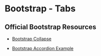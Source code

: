 # Bootstrap - Tabs

## Official Bootstrap Resources

* [Bootstrap Collapse](http://getbootstrap.com/docs/4.0/components/collapse/)

* [Bootstrap Accordion Example](http://getbootstrap.com/docs/4.0/components/collapse/#accordion-examples)